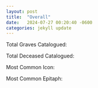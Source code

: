 ```yaml
---
layout: post
title:  "Overall"
date:   2024-07-27 00:20:40 -0600
categories: jekyll update
---
```

Total Graves Catalogued:

Total Deceased Catalogued:

Most Common Icon:

Most Common Epitaph:
